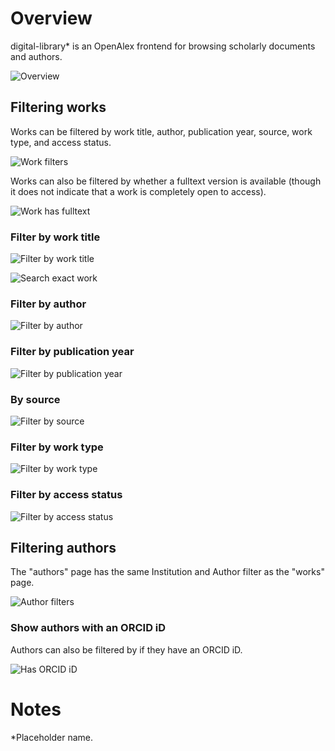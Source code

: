 # Overview

digital-library* is an OpenAlex frontend for browsing scholarly documents and authors.

![Overview](static/readme/header.png)

## Filtering works

Works can be filtered by work title, author, publication year, source, work type, and access status.

![Work filters](static/readme/work_filters.png)

Works can also be filtered by whether a fulltext version is available (though it does not indicate that a work is completely open to access).

![Work has fulltext](static/readme/fulltext.png)

### Filter by work title

![Filter by work title](static/readme/filter_work.png)

![Search exact work](static/readme/exact_work.png)

### Filter by author

![Filter by author](static/readme/filter_author.png)

### Filter by publication year

![Filter by publication year](static/readme/filter_year.png)

### By source

![Filter by source](static/readme/filter_source.png)

### Filter by work type

![Filter by work type](static/readme/filter_type.png)

### Filter by access status

![Filter by access status](static/readme/filter_status.png)

## Filtering authors

The "authors" page has the same Institution and Author filter as the "works" page.

![Author filters](static/readme/authors.png)

### Show authors with an ORCID iD

Authors can also be filtered by if they have an ORCID iD.

![Has ORCID iD](static/readme/orcid.png)

# Notes

*Placeholder name.

<!-- # create-svelte

Everything you need to build a Svelte project, powered by [`create-svelte`](https://github.com/sveltejs/kit/tree/main/packages/create-svelte).

## Creating a project

If you're seeing this, you've probably already done this step. Congrats!

```bash
# create a new project in the current directory
npm create svelte@latest

# create a new project in my-app
npm create svelte@latest my-app
```

## Developing

Once you've created a project and installed dependencies with `npm install` (or `pnpm install` or `yarn`), start a development server:

```bash
npm run dev

# or start the server and open the app in a new browser tab
npm run dev -- --open
```

## Building

To create a production version of your app:

```bash
npm run build
```

You can preview the production build with `npm run preview`.

> To deploy your app, you may need to install an [adapter](https://kit.svelte.dev/docs/adapters) for your target environment. -->

<!-- # create-svelte

Everything you need to build a Svelte project, powered by [`create-svelte`](https://github.com/sveltejs/kit/tree/main/packages/create-svelte).

## Creating a project

If you're seeing this, you've probably already done this step. Congrats!

```bash
# create a new project in the current directory
npm create svelte@latest

# create a new project in my-app
npm create svelte@latest my-app
```

## Developing

Once you've created a project and installed dependencies with `npm install` (or `pnpm install` or `yarn`), start a development server:

```bash
npm run dev

# or start the server and open the app in a new browser tab
npm run dev -- --open
```

## Building

To create a production version of your app:

```bash
npm run build
```

You can preview the production build with `npm run preview`.

> To deploy your app, you may need to install an [adapter](https://kit.svelte.dev/docs/adapters) for your target environment. -->
